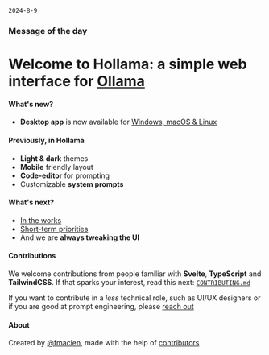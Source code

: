 `2024-8-9`

### Message of the day

# Welcome to Hollama: a simple web interface for [Ollama](https://ollama.ai)

#### What's new?

- **Desktop app** is now available for [Windows, macOS & Linux](https://github.com/fmaclen/hollama/releases)

#### Previously, in Hollama

- **Light & dark** themes
- **Mobile** friendly layout
- **Code-editor** for prompting
- Customizable **system prompts**

#### What's next?

- [In the works](https://github.com/fmaclen/hollama/pulls)
- [Short-term priorities](https://github.com/fmaclen/hollama/issues?q=is%3Aissue+is%3Aopen+label%3Apriority)
- And we are **always tweaking the UI**

#### Contributions

We welcome contributions from people familiar with **Svelte**, **TypeScript** and **TailwindCSS**.
If that sparks your interest, read this next: [`CONTRIBUTING.md`](https://github.com/fmaclen/hollama/blob/main/CONTRIBUTING.md)

If you want to contribute in a _less_ technical role, such as UI/UX designers or if you are good at prompt engineering, please [reach out](mailto:hello@fernando.is)

#### About

Created by [@fmaclen](https://fernando.is), made with the help of [contributors](https://github.com/fmaclen/hollama/graphs/contributors)
